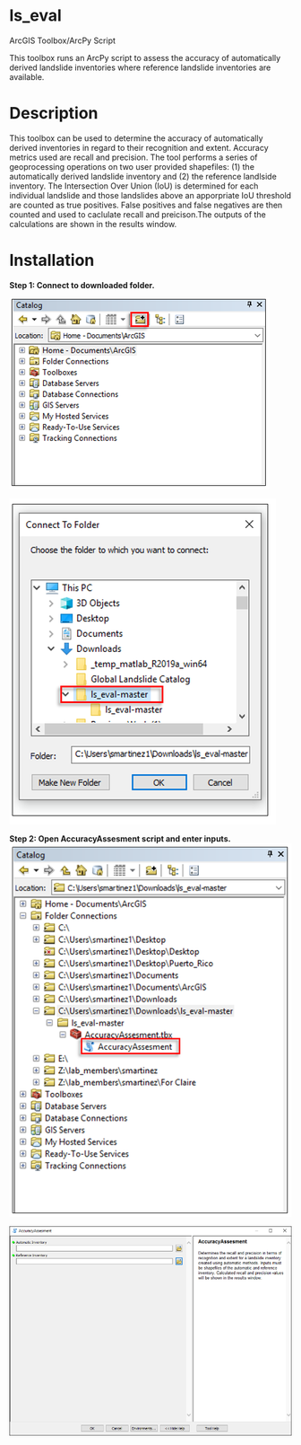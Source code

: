 # ls_eval
ArcGIS Toolbox/ArcPy Script

This toolbox runs an ArcPy script to assess the accuracy of automatically derived landslide inventories where reference landslide inventories are available.

# Description
This toolbox can be used to determine the accuracy of automatically derived inventories in regard to their recognition and extent. Accuracy metrics used are recall and precision. The tool performs a series of geoprocessing operations on two user provided shapefiles: (1) the automatically derived landslide inventory and (2) the reference landlside inventory. The Intersection Over Union (IoU) is determined for each individual landslide and those landslides above an apporpriate IoU threshold are counted as true positives. False positives and false negatives are then counted and used to caclulate recall and preicison.The outputs of the calculations are shown in the results window. 

# Installation

**Step 1: Connect to downloaded folder.**

![TEST](Step1.PNG)

![TEST](Step2.PNG)



**Step 2: Open AccuracyAssesment script and enter inputs.**
![TEST](Step3.PNG)

![TEST](Step4.png)

